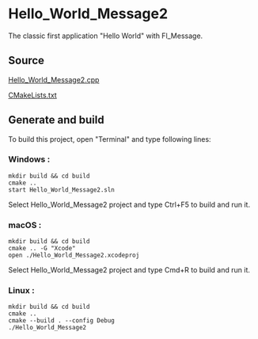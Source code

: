 # Hello_World_Message2

The classic first application "Hello World" with Fl_Message.

## Source

[Hello_World_Message2.cpp](Hello_World_Message2.cpp)

[CMakeLists.txt](CMakeLists.txt)

## Generate and build

To build this project, open "Terminal" and type following lines:

### Windows :

``` shell
mkdir build && cd build
cmake .. 
start Hello_World_Message2.sln
```

Select Hello_World_Message2 project and type Ctrl+F5 to build and run it.

### macOS :

``` shell
mkdir build && cd build
cmake .. -G "Xcode"
open ./Hello_World_Message2.xcodeproj
```

Select Hello_World_Message2 project and type Cmd+R to build and run it.

### Linux :

``` shell
mkdir build && cd build
cmake .. 
cmake --build . --config Debug
./Hello_World_Message2
```
